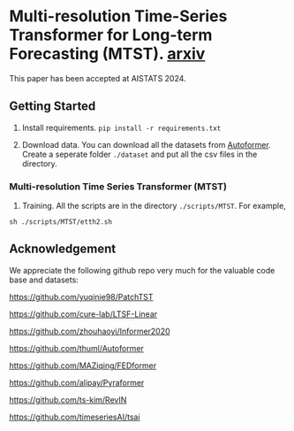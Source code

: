 # Multi-resolution Time-Series Transformer for Long-term Forecasting (MTST). [arxiv](https://arxiv.org/pdf/2311.04147.pdf)
This paper has been accepted at AISTATS 2024.


## Getting Started


1. Install requirements. ```pip install -r requirements.txt```

2. Download data. You can download all the datasets from [Autoformer](https://drive.google.com/drive/folders/1ZOYpTUa82_jCcxIdTmyr0LXQfvaM9vIy). Create a seperate folder ```./dataset``` and put all the csv files in the directory.

### Multi-resolution Time Series Transformer (MTST) 

1. Training. All the scripts are in the directory ```./scripts/MTST```. For example,
```
sh ./scripts/MTST/etth2.sh
```


## Acknowledgement

We appreciate the following github repo very much for the valuable code base and datasets:

https://github.com/yuqinie98/PatchTST

https://github.com/cure-lab/LTSF-Linear

https://github.com/zhouhaoyi/Informer2020

https://github.com/thuml/Autoformer

https://github.com/MAZiqing/FEDformer

https://github.com/alipay/Pyraformer

https://github.com/ts-kim/RevIN

https://github.com/timeseriesAI/tsai

